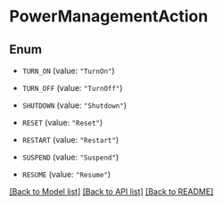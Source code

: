 # PowerManagementAction

## Enum


* `TURN_ON` (value: `"TurnOn"`)

* `TURN_OFF` (value: `"TurnOff"`)

* `SHUTDOWN` (value: `"Shutdown"`)

* `RESET` (value: `"Reset"`)

* `RESTART` (value: `"Restart"`)

* `SUSPEND` (value: `"Suspend"`)

* `RESUME` (value: `"Resume"`)


[[Back to Model list]](../README.md#documentation-for-models) [[Back to API list]](../README.md#documentation-for-api-endpoints) [[Back to README]](../README.md)


